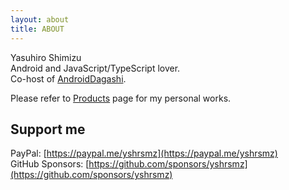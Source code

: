 ```yaml
---
layout: about
title: ABOUT
---
```


Yasuhiro Shimizu  
Android and JavaScript/TypeScript lover.  
Co-host of [AndroidDagashi](https://androiddagashi.github.io).

Please refer to [Products](/products/) page for my personal works.

## Support me

PayPal: [https://paypal.me/yshrsmz](https://paypal.me/yshrsmz)  
GitHub Sponsors: [https://github.com/sponsors/yshrsmz](https://github.com/sponsors/yshrsmz) 
